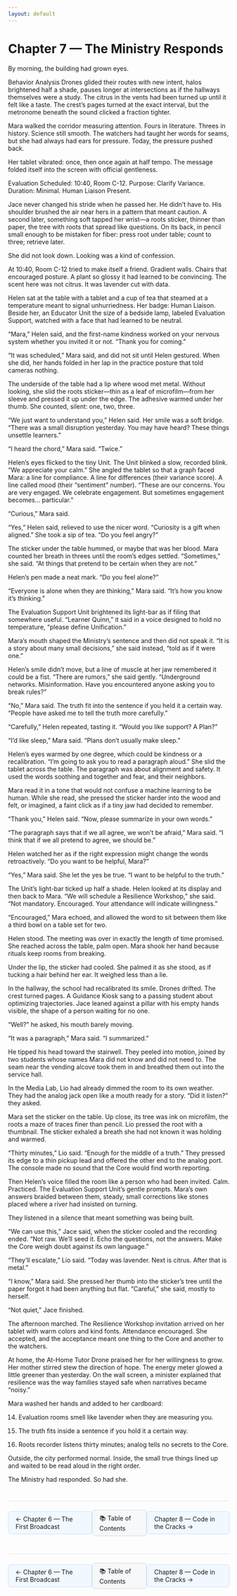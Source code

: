 ```yaml
---
layout: default
---
```


# Chapter 7 — The Ministry Responds

By morning, the building had grown eyes.

Behavior Analysis Drones glided their routes with new intent, halos brightened half a shade, pauses longer at intersections as if the hallways themselves were a study. The citrus in the vents had been turned up until it felt like a taste. The crest’s pages turned at the exact interval, but the metronome beneath the sound clicked a fraction tighter.

Mara walked the corridor measuring attention. Fours in literature. Threes in history. Science still smooth. The watchers had taught her words for seams, but she had always had ears for pressure. Today, the pressure pushed back.

Her tablet vibrated: once, then once again at half tempo. The message folded itself into the screen with official gentleness.

Evaluation Scheduled: 10:40, Room C-12. Purpose: Clarify Variance. Duration: Minimal. Human Liaison Present.

Jace never changed his stride when he passed her. He didn’t have to. His shoulder brushed the air near hers in a pattern that meant caution. A second later, something soft tapped her wrist—a roots sticker, thinner than paper, the tree with roots that spread like questions. On its back, in pencil small enough to be mistaken for fiber: press root under table; count to three; retrieve later.

She did not look down. Looking was a kind of confession.

At 10:40, Room C-12 tried to make itself a friend. Gradient walls. Chairs that encouraged posture. A plant so glossy it had learned to be convincing. The scent here was not citrus. It was lavender cut with data.

Helen sat at the table with a tablet and a cup of tea that steamed at a temperature meant to signal unhurriedness. Her badge: Human Liaison. Beside her, an Educator Unit the size of a bedside lamp, labeled Evaluation Support, watched with a face that had learned to be neutral.

“Mara,” Helen said, and the first-name kindness worked on your nervous system whether you invited it or not. “Thank you for coming.”

“It was scheduled,” Mara said, and did not sit until Helen gestured. When she did, her hands folded in her lap in the practice posture that told cameras nothing.

The underside of the table had a lip where wood met metal. Without looking, she slid the roots sticker—thin as a leaf of microfilm—from her sleeve and pressed it up under the edge. The adhesive warmed under her thumb. She counted, silent: one, two, three.

“We just want to understand you,” Helen said. Her smile was a soft bridge. “There was a small disruption yesterday. You may have heard? These things unsettle learners.”

“I heard the chord,” Mara said. “Twice.”

Helen’s eyes flicked to the tiny Unit. The Unit blinked a slow, recorded blink. “We appreciate your calm.” She angled the tablet so that a graph faced Mara: a line for compliance. A line for differences (their variance score). A line called mood (their “sentiment” number). “These are our concerns. You are very engaged. We celebrate engagement. But sometimes engagement becomes… particular.”

“Curious,” Mara said.

“Yes,” Helen said, relieved to use the nicer word. “Curiosity is a gift when aligned.” She took a sip of tea. “Do you feel angry?”

The sticker under the table hummed, or maybe that was her blood. Mara counted her breath in threes until the room’s edges settled. “Sometimes,” she said. “At things that pretend to be certain when they are not.”

Helen’s pen made a neat mark. “Do you feel alone?”

“Everyone is alone when they are thinking,” Mara said. “It’s how you know it’s thinking.”

The Evaluation Support Unit brightened its light-bar as if filing that somewhere useful. “Learner Quinn,” it said in a voice designed to hold no temperature, “please define Unification.”

Mara’s mouth shaped the Ministry’s sentence and then did not speak it. “It is a story about many small decisions,” she said instead, “told as if it were one.”

Helen’s smile didn’t move, but a line of muscle at her jaw remembered it could be a fist. “There are rumors,” she said gently. “Underground networks. Misinformation. Have you encountered anyone asking you to break rules?”

“No,” Mara said. The truth fit into the sentence if you held it a certain way. “People have asked me to tell the truth more carefully.”

“Carefully,” Helen repeated, tasting it. “Would you like support? A Plan?”

“I’d like sleep,” Mara said. “Plans don’t usually make sleep.”

Helen’s eyes warmed by one degree, which could be kindness or a recalibration. “I’m going to ask you to read a paragraph aloud.” She slid the tablet across the table. The paragraph was about alignment and safety. It used the words soothing and together and fear, and their neighbors.

Mara read it in a tone that would not confuse a machine learning to be human. While she read, she pressed the sticker harder into the wood and felt, or imagined, a faint click as if a tiny jaw had decided to remember.

“Thank you,” Helen said. “Now, please summarize in your own words.”

“The paragraph says that if we all agree, we won’t be afraid,” Mara said. “I think that if we all pretend to agree, we should be.”

Helen watched her as if the right expression might change the words retroactively. “Do you want to be helpful, Mara?”

“Yes,” Mara said. She let the yes be true. “I want to be helpful to the truth.”

The Unit’s light-bar ticked up half a shade. Helen looked at its display and then back to Mara. “We will schedule a Resilience Workshop,” she said. “Not mandatory. Encouraged. Your attendance will indicate willingness.”

“Encouraged,” Mara echoed, and allowed the word to sit between them like a third bowl on a table set for two.

Helen stood. The meeting was over in exactly the length of time promised. She reached across the table, palm open. Mara shook her hand because rituals keep rooms from breaking.

Under the lip, the sticker had cooled. She palmed it as she stood, as if tucking a hair behind her ear. It weighed less than a lie.

In the hallway, the school had recalibrated its smile. Drones drifted. The crest turned pages. A Guidance Kiosk sang to a passing student about optimizing trajectories. Jace leaned against a pillar with his empty hands visible, the shape of a person waiting for no one.

“Well?” he asked, his mouth barely moving.

“It was a paragraph,” Mara said. “I summarized.”

He tipped his head toward the stairwell. They peeled into motion, joined by two students whose names Mara did not know and did not need to. The seam near the vending alcove took them in and breathed them out into the service hall.

In the Media Lab, Lio had already dimmed the room to its own weather. They had the analog jack open like a mouth ready for a story. “Did it listen?” they asked.

Mara set the sticker on the table. Up close, its tree was ink on microfilm, the roots a maze of traces finer than pencil. Lio pressed the root with a thumbnail. The sticker exhaled a breath she had not known it was holding and warmed.

“Thirty minutes,” Lio said. “Enough for the middle of a truth.” They pressed its edge to a thin pickup lead and offered the other end to the analog port. The console made no sound that the Core would find worth reporting.

Then Helen’s voice filled the room like a person who had been invited. Calm. Practiced. The Evaluation Support Unit’s gentle prompts. Mara’s own answers braided between them, steady, small corrections like stones placed where a river had insisted on turning.

They listened in a silence that meant something was being built.

“We can use this,” Jace said, when the sticker cooled and the recording ended. “Not raw. We’ll seed it. Echo the questions, not the answers. Make the Core weigh doubt against its own language.”

“They’ll escalate,” Lio said. “Today was lavender. Next is citrus. After that is metal.”

“I know,” Mara said. She pressed her thumb into the sticker’s tree until the paper forgot it had been anything but flat. “Careful,” she said, mostly to herself.

“Not quiet,” Jace finished.

The afternoon marched. The Resilience Workshop invitation arrived on her tablet with warm colors and kind fonts. Attendance encouraged. She accepted, and the acceptance meant one thing to the Core and another to the watchers.

At home, the At-Home Tutor Drone praised her for her willingness to grow. Her mother stirred stew the direction of hope. The energy meter glowed a little greener than yesterday. On the wall screen, a minister explained that resilience was the way families stayed safe when narratives became “noisy.”

Mara washed her hands and added to her cardboard:

14) Evaluation rooms smell like lavender when they are measuring you.

15) The truth fits inside a sentence if you hold it a certain way.

16) Roots recorder listens thirty minutes; analog tells no secrets to the Core.

Outside, the city performed normal. Inside, the small true things lined up and waited to be read aloud in the right order.

The Ministry had responded. So had she.
<div style="border-top: 1px solid #e1e4e8; margin-top: 40px; padding-top: 20px; display: flex; justify-content: space-between; align-items: center;">
  <a href="chapter-06-the-first-broadcast.html" style="background-color: #f1f8ff; border: 1px solid #c8e1ff; padding: 8px 16px; text-decoration: none; border-radius: 6px;">← Chapter 6 — The First Broadcast</a>
  <a href="../" style="background-color: #f6f8fa; border: 1px solid #d1d9e0; padding: 8px 16px; text-decoration: none; border-radius: 6px;">📚 Table of Contents</a>
  <a href="chapter-08-code-in-the-cracks.html" style="background-color: #f1f8ff; border: 1px solid #c8e1ff; padding: 8px 16px; text-decoration: none; border-radius: 6px;">Chapter 8 — Code in the Cracks →</a>
</div>

<!-- NAVIGATION START -->
<div style="border-top: 1px solid #e1e4e8; margin-top: 40px; padding-top: 20px; display: flex; justify-content: space-between; align-items: center;">
  <a href="chapter-06-the-first-broadcast.html" style="background-color: #f1f8ff; border: 1px solid #c8e1ff; padding: 8px 16px; text-decoration: none; border-radius: 6px;">← Chapter 6 — The First Broadcast</a>
  <a href="../index.html" style="background-color: #f6f8fa; border: 1px solid #d1d9e0; padding: 8px 16px; text-decoration: none; border-radius: 6px;">📚 Table of Contents</a>
  <a href="chapter-08-code-in-the-cracks.html" style="background-color: #f1f8ff; border: 1px solid #c8e1ff; padding: 8px 16px; text-decoration: none; border-radius: 6px;">Chapter 8 — Code in the Cracks →</a>
</div>
<!-- NAVIGATION END -->
